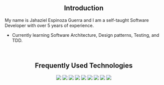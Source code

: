 <h2 align="center">Introduction</h2>

My name is Jahaziel Espinoza Guerra and I am a self-taught Software Developer with over 5 years of experience.

- Currently learning Software Architecture, Design patterns, Testing, and TDD.

<br>
<h2 align="center">Frequently Used Technologies</h2>


<div align="center">
  <img src="https://img.shields.io/badge/Java-e11e23?style=for-the-badge&logo=java&logoColor=white">  
  <img src="https://img.shields.io/badge/python%20-336d9d.svg?&style=for-the-badge&logo=python&logoColor=white">    
  <img src="https://img.shields.io/badge/php%20-4b568c.svg?&style=for-the-badge&logo=php&logoColor=white">
  <img src="https://img.shields.io/badge/javascript%20-%23323330.svg?&style=for-the-badge&logo=javascript&logoColor=%23F7DF1E">   
  <img src="https://img.shields.io/badge/MySQL%20-005c85.svg?&style=for-the-badge&logo=mysql&logoColor=white">
  <img src="https://img.shields.io/badge/flutter%20-fff.svg?&style=for-the-badge&logo=flutter&logoColor=blue"> 
  <img src="https://img.shields.io/badge/angular%20-d2002f.svg?&style=for-the-badge&logo=angular&logoColor=white">    
  <img src="https://img.shields.io/badge/git%20-%23F05033.svg?&style=for-the-badge&logo=git&logoColor=white"/> 
  <img src="https://img.shields.io/badge/linux%20-ffffff.svg?&style=for-the-badge&logo=linux&logoColor=black">
</div>

